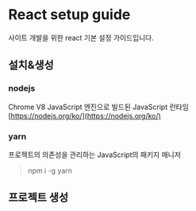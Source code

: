 # React setup guide

사이트 개발을 위한 react 기본 설정 가이드입니다.


## 설치&생성

### nodejs
Chrome V8 JavaScript 엔진으로 빌드된 JavaScript 런타임
[https://nodejs.org/ko/](https://nodejs.org/ko/)

### yarn
프로젝트의 의존성을 관리하는 JavaScript의 패키지 매니저
> npm i -g yarn

## 프로젝트 생성

> 




<!--stackedit_data:
eyJoaXN0b3J5IjpbLTMwOTYyODk2NCwtMzMyNDU1MzYzXX0=
-->